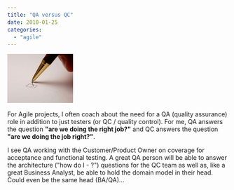 ```yaml
---
title: "QA versus QC"
date: 2010-01-25
categories: 
  - "agile"
---
```


[![](images/checkbox.jpg "checkbox")](http://brianrepko.wordpress.com/wp-content/uploads/2010/01/checkbox.jpg) 

For Agile projects, I often coach about the need for a QA (quality assurance) role in addition to just testers (or QC / quality control). For me, QA answers the question **"are we doing the right job?"** and QC answers the question **"are we doing the job right?"**.

I see QA working with the Customer/Product Owner on coverage for acceptance and functional testing. A great QA person will be able to answer the architecture ("how do I - ?") questions for the QC team as well as, like a great Business Analyst, be able to hold the domain model in their head. Could even be the same head (BA/QA)...
